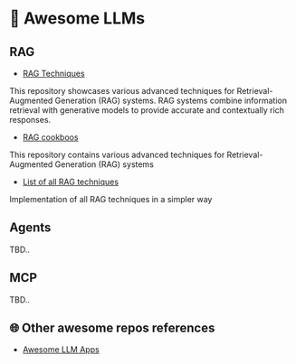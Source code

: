 # 🌟 Awesome LLMs


## RAG

- [RAG Techniques](https://github.com/NirDiamant/RAG_Techniques)

This repository showcases various advanced techniques for Retrieval-Augmented Generation (RAG) systems. RAG systems combine information retrieval with generative models to provide accurate and contextually rich responses.

- [RAG cookboos](https://github.com/athina-ai/rag-cookbooks)

This repository contains various advanced techniques for Retrieval-Augmented Generation (RAG) systems

- [List of all RAG techniques](https://github.com/FareedKhan-dev/all-rag-techniques)

Implementation of all RAG techniques in a simpler way

## Agents

TBD..

## MCP

TBD..

## 🌐 Other awesome repos references 

- [Awesome LLM Apps](https://github.com/Shubhamsaboo/awesome-llm-apps)
